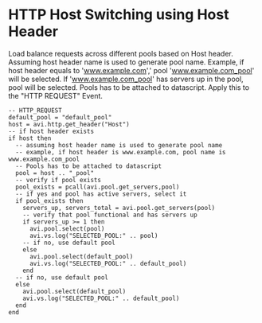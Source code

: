 # HTTP Host Switching using Host Header

Load balance requests across different pools based on Host header. Assuming host header name is used to generate pool name. Example, if host header equals to 'www.example.com',' pool 'www.example.com_pool' will be selected. If 'www.example.com_pool' has servers up in the pool, pool will be selected. Pools has to be attached to datascript. Apply this to the "HTTP REQUEST" Event.

```
-- HTTP_REQUEST
default_pool = "default_pool"
host = avi.http.get_header("Host")
-- if host header exists
if host then
  -- assuming host header name is used to generate pool name
  -- example, if host header is www.example.com, pool name is www.example.com_pool
  -- Pools has to be attached to datascript
  pool = host .. "_pool"
  -- verify if pool exists
  pool_exists = pcall(avi.pool.get_servers,pool)
  -- if yes and pool has active servers, select it
  if pool_exists then
    servers_up, servers_total = avi.pool.get_servers(pool)
    -- verify that pool functional and has servers up
    if servers_up >= 1 then
      avi.pool.select(pool)
      avi.vs.log("SELECTED_POOL:" .. pool)
    -- if no, use default pool
    else
      avi.pool.select(default_pool)
      avi.vs.log("SELECTED_POOL:" .. default_pool)
    end
  -- if no, use default pool
  else
    avi.pool.select(default_pool)
    avi.vs.log("SELECTED_POOL:" .. default_pool)
  end
end
```
